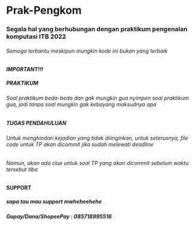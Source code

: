 # Prak-Pengkom
### Segala hal yang berhubungan dengan praktikum pengenalan komputasi ITB 2022
###### Semoga terbantu meskipun mungkin kode ini bukan yang terbaik



#### *IMPORTANT!!!*
##### PRAKTIKUM
###### Soal praktikum beda-beda dan gak mungkin gua nyimpen soal praktikum gua, jadi tanpa soal mungkin gak kebayang maksudnya apa

##### TUGAS PENDAHULUAN
###### Untuk menghindari kejadian yang tidak diiinginkan, untuk seterusnya, file code untuk TP akan dicommit jika sudah melewati deadline
###### Namun, akan ada clue untuk soal TP yang akan dicommit sebelum waktu tersebut tiba

#### SUPPORT 
##### sapa tau mau support mwheheehehe
##### Gopay/Dana/ShopeePay : 085718995516
